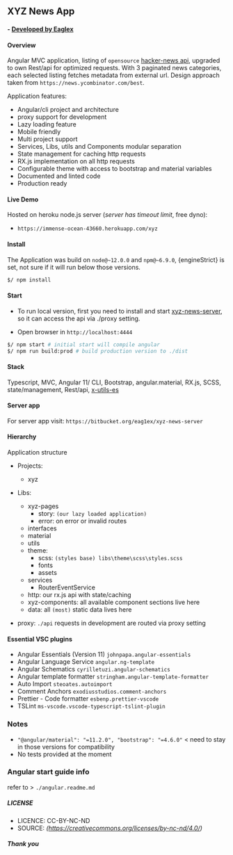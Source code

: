 ## XYZ News App
#### - [ Developed by Eaglex ](http://eaglex.net)


#### Overview
Angular MVC application, listing of `opensource` [hacker-news api](https://github.com/HackerNews/API), upgraded to own Rest/api for optimized requests. With 3 paginated news categories, each selected listing fetches metadata from external url. Design approach taken from `https://news.ycombinator.com/best`.   

Application features:
- Angular/cli project and architecture
- proxy support for development
- Lazy loading feature
- Mobile friendly
- Multi project support
- Services, Libs, utils and Components modular separation
- State management for caching http requests
- RX.js implementation on all http requests
- Configurable theme with access to bootstrap and material variables
- Documented and linted code
- Production ready


#### Live Demo
Hosted on heroku node.js server (_server has timeout limit_, free dyno):
* `https://immense-ocean-43660.herokuapp.com/xyz`



#### Install
The Application was build on `node@~12.0.0` and `npm@~6.9.0`, {engineStrict} is set, not sure if it will run below those versions.

```sh
$/ npm install
```


#### Start
- To run local version, first you need to install and start [xyz-news-server](https://bitbucket.org/eag1ex/xyz-news-server), so it can access the api via ./proxy setting. 

- Open browser in `http://localhost:4444`

```sh
$/ npm start # initial start will compile angular
$/ npm run build:prod # build production version to ./dist
```


#### Stack
Typescript, MVC, Angular 11/ CLI, Bootstrap, angular.material, RX.js, SCSS, state/management, Rest/api, [ x-utils-es ](https://www.npmjs.com/package/x-utils-es)


#### Server app
For server app visit: `https://bitbucket.org/eag1ex/xyz-news-server`



#### Hierarchy
Application structure

* Projects:
    * xyz

* Libs:
  * xyz-pages 
    * story: `(our lazy loaded application)` 
    * error:  on error or invalid routes
  * interfaces
  * material
  * utils
  * theme:
    * scss: `(styles base) libs\theme\scss\styles.scss`
    * fonts
    * assets
  * services
    * RouterEventService  
  * http: our rx.js api with state/caching  
  * xyz-components: all available component sections live here
  * data: all `(most)` static data lives here

* proxy: `./api` requests in development are routed via proxy setting    


#### Essential VSC plugins
- Angular Essentials (Version 11) `johnpapa.angular-essentials`
- Angular Language Service `angular.ng-template`
- Angular Schematics `cyrilletuzi.angular-schematics`
- Angular template formatter `stringham.angular-template-formatter`
- Auto Import `steoates.autoimport`
- Comment Anchors `exodiusstudios.comment-anchors`
- Prettier - Code formatter `esbenp.prettier-vscode`
- TSLint `ms-vscode.vscode-typescript-tslint-plugin`


### Notes
- ` "@angular/material": "=11.2.0", "bootstrap": "=4.6.0" ` < need to stay in those versions for compatibility
- No tests provided at the moment


### Angular start guide info
refer to > `./angular.readme.md`


##### LICENSE
* LICENCE: CC-BY-NC-ND
* SOURCE: _(https://creativecommons.org/licenses/by-nc-nd/4.0/)_


##### Thank you